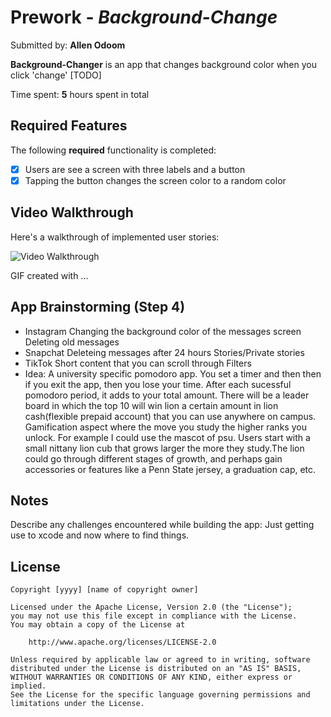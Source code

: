 # Prework - *Background-Change*

Submitted by: **Allen Odoom**

**Background-Changer** is an app that changes background color when you click 'change' [TODO] 

Time spent: **5** hours spent in total

## Required Features

The following **required** functionality is completed:

- [x] Users are see a screen with three labels and a button
- [x] Tapping the button changes the screen color to a random color
 
## Video Walkthrough

Here's a walkthrough of implemented user stories:

<img src='http://i.imgur.com/link/to/your/gif/file.gif' title='Video Walkthrough' width='' alt='Video Walkthrough' />

<!-- Replace this with whatever GIF tool you used! -->
GIF created with ...  
<!-- Recommended tools:
[Kap](https://getkap.co/) for macOS
[ScreenToGif](https://www.screentogif.com/) for Windows
[peek](https://github.com/phw/peek) for Linux. -->

## App Brainstorming (Step 4)
- Instagram
     Changing the background color of the messages screen
     Deleting old messages
- Snapchat
     Deleteing messages after 24 hours
     Stories/Private stories
- TikTok
     Short content that you can scroll through
     Filters
- Idea:
     A university specific pomodoro app. You set a timer and then then if you exit the app,
     then you lose your time. After each sucessful pomodoro period, it adds to your total
     amount. There will be a leader board in which the top 10 will win lion a certain amount 
     in lion cash(flexible prepaid account) that you can use anywhere on campus. Gamification aspect
     where the move you study the higher ranks you unlock. For example I could use the mascot of psu.
     Users start with a small nittany lion cub that grows larger the more they study.The lion could go 
     through different stages of growth, and perhaps gain accessories or features like a Penn State jersey, 
     a graduation cap, etc.

## Notes

Describe any challenges encountered while building the app:
Just getting use to xcode and now where to find things. 

## License

    Copyright [yyyy] [name of copyright owner]

    Licensed under the Apache License, Version 2.0 (the "License");
    you may not use this file except in compliance with the License.
    You may obtain a copy of the License at

        http://www.apache.org/licenses/LICENSE-2.0

    Unless required by applicable law or agreed to in writing, software
    distributed under the License is distributed on an "AS IS" BASIS,
    WITHOUT WARRANTIES OR CONDITIONS OF ANY KIND, either express or implied.
    See the License for the specific language governing permissions and
    limitations under the License.
